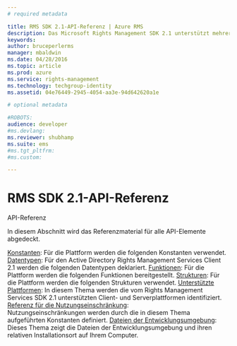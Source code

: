 ```yaml
---
# required metadata

title: RMS SDK 2.1-API-Referenz | Azure RMS
description: Das Microsoft Rights Management SDK 2.1 unterstützt mehrere Betriebssysteme: Android, iOS, OS X, Linux, Windows Phone und Windows Store.
keywords:
author: bruceperlerms
manager: mbaldwin
ms.date: 04/28/2016
ms.topic: article
ms.prod: azure
ms.service: rights-management
ms.technology: techgroup-identity
ms.assetid: 04e76449-2945-4054-aa3e-94d642620a1e

# optional metadata

#ROBOTS:
audience: developer
#ms.devlang:
ms.reviewer: shubhamp
ms.suite: ems
#ms.tgt_pltfrm:
#ms.custom:

---
```


# RMS SDK 2.1-API-Referenz 

API-Referenz

In diesem Abschnitt wird das Referenzmaterial für alle API-Elemente abgedeckt.

[Konstanten](/rights-management/sdk/2.1/api/win/constants): Für die Plattform werden die folgenden Konstanten verwendet.
[Datentypen](/rights-management/sdk/2.1/api/win/data%20types): Für den Active Directory Rights Management Services Client 2.1 werden die folgenden Datentypen deklariert.
[Funktionen](/rights-management/sdk/2.1/api/win/functions): Für die Plattform werden die folgenden Funktionen bereitgestellt.
[Strukturen](/rights-management/sdk/2.1/api/win/structures): Für die Plattform werden die folgenden Strukturen verwendet.
[Unterstützte Plattformen](./supported-platforms.md): In diesem Thema werden die vom Rights Management Services SDK 2.1 unterstützten Client- und Serverplattformen identifiziert.
[Referenz für die Nutzungseinschränkung](./usage-restriction-reference.md):  
Nutzungseinschränkungen werden durch die in diesem Thema aufgeführten Konstanten definiert.
[Dateien der Entwicklungsumgebung](./sdk-elements.md): Dieses Thema zeigt die Dateien der Entwicklungsumgebung und ihren relativen Installationsort auf Ihrem Computer.


<!--HONumber=Apr16_HO3-->


